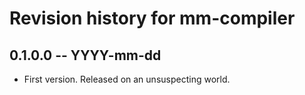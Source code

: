 # Revision history for mm-compiler

## 0.1.0.0 -- YYYY-mm-dd

* First version. Released on an unsuspecting world.
